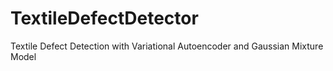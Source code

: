 # TextileDefectDetector
Textile Defect Detection with Variational Autoencoder and Gaussian Mixture Model
